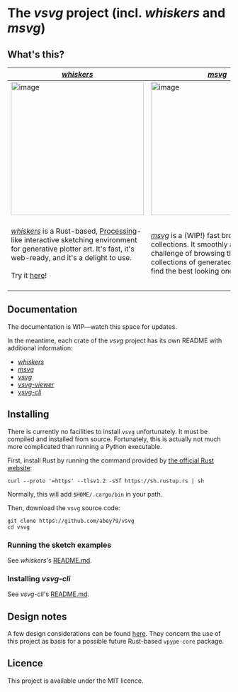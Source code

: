 # The *vsvg* project (incl. *whiskers* and *msvg*)

## What's this?

|  [*whiskers*](crates/whiskers/README.md) | [*msvg*](crates/msvg/README.md) | [*vsvg*](crates/vsvg/README.md)/[*vsvg-viewer*](crates/vsvg-viewer/README.md) |
|---|---|---|
| <img width="300" alt="image" src="https://github.com/abey79/vsvg/assets/49431240/77adc4ba-a47d-4997-bcd5-3a56355bbd36"> |  <img width="300" alt="image" src="https://github.com/abey79/vsvg/assets/49431240/54c662f6-41c1-449f-954f-5d5c33a7c25b"> | <img width="300" alt="image" src="https://github.com/abey79/vsvg/assets/49431240/1c3d4096-9846-4902-a3f2-cc3ec43010a4"> |
| [*whiskers*](crates/whiskers/README.md) is a Rust-based, [Processing](https://processing.org)-like interactive sketching environment for generative plotter art. It's fast, it's web-ready, and it's a delight to use. <br/><br/>Try it [here](https://bylr.info/vsvg/)! | [*msvg*](crates/msvg/README.md) is a (WIP!) fast browser for SVG collections. It smoothly addresses the challenge of browsing through large collections of generated SVGs, e.g. to find the best looking ones for plotting. | [*vsvg*](crates/vsvg/README.md) and [*vsvg-viewer*](crates/vsvg-viewer/README.md) are the core crates behind *whiskers* and *msvg*. They implement the core data structures for manipulating vector data for plotter applications, as well as an ultra-performant, cross-platform, hardware-accelerated, and easy-to-extend viewer. |


## Documentation

The documentation is WIP—watch this space for updates.

In the meantime, each crate of the *vsvg* project has its own README with additional information:
- [*whiskers*](crates/whiskers/README.md)
- [*msvg*](crates/msvg/README.md)
- [*vsvg*](crates/vsvg/README.md)
- [*vsvg-viewer*](crates/vsvg-viewer/README.md)
- [*vsvg-cli*](crates/vsvg-cli/README.md)

## Installing

There is currently no facilities to install `vsvg` unfortunately. It must be compiled and installed from source. Fortunately, this is actually not much more complicated than running a Python executable.

First, install Rust by running the command provided by [the official Rust website](https://www.rust-lang.org/tools/install):

```
curl --proto '=https' --tlsv1.2 -sSf https://sh.rustup.rs | sh
```

Normally, this will add `$HOME/.cargo/bin` in your path.

Then, download the `vsvg` source code:

```
git clone https://github.com/abey79/vsvg
cd vsvg
```

### Running the sketch examples

See *whiskers*'s [README.md](whiskers/README.md).

### Installing *vsvg-cli*

See *vsvg-cli*'s [README.md](vsvg-cli/README.md).


## Design notes

A few design considerations can be found [here](https://github.com/abey79/vsvg/issues?q=is%3Aissue+is%3Aopen+label%3Adesign-note). They concern the use of this project as basis for a possible future Rust-based `vpype-core` package.

## Licence

This project is available under the MIT licence.
